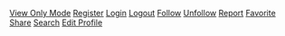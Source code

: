 
[View Only Mode](View-Only.html)
[Register](Register.html)
[Login](Login.html)
[Logout](Logout.html)
[Follow](Follow.html)
[Unfollow](Unfollow.html)
[Report](Report.html)
[Favorite](Favorite.html)
[Share](Share.html)
[Search](Search-Edits.html)
[Edit Profile](Edit-Profile.html)

<!-- ## Welcome to GitHub Pages

You can use the [editor on GitHub](https://github.com/franaraque/moody-app/edit/gh-pages/index.md) to maintain and preview the content for your website in Markdown files.

Whenever you commit to this repository, GitHub Pages will run [Jekyll](https://jekyllrb.com/) to rebuild the pages in your site, from the content in your Markdown files.

### Markdown

Markdown is a lightweight and easy-to-use syntax for styling your writing. It includes conventions for

```markdown
Syntax highlighted code block

# Header 1
## Header 2
### Header 3

- Bulleted
- List

1. Numbered
2. List

**Bold** and _Italic_ and `Code` text

[Link](url) and ![Image](src)
```

For more details see [GitHub Flavored Markdown](https://guides.github.com/features/mastering-markdown/).

### Jekyll Themes

Your Pages site will use the layout and styles from the Jekyll theme you have selected in your [repository settings](https://github.com/franaraque/moody-app/settings/pages). The name of this theme is saved in the Jekyll `_config.yml` configuration file.

### Support or Contact

Having trouble with Pages? Check out our [documentation](https://docs.github.com/categories/github-pages-basics/) or [contact support](https://support.github.com/contact) and we’ll help you sort it out. -->
